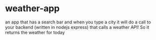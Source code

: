 # weather-app
an app that has a search bar and when you type a city it will do a call to your backend (written in nodejs express) that calls a weather API! So it returns the weather for today
